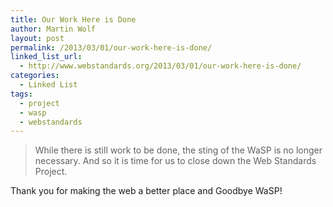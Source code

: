 ```yaml
---
title: Our Work Here is Done
author: Martin Wolf
layout: post
permalink: /2013/03/01/our-work-here-is-done/
linked_list_url:
  - http://www.webstandards.org/2013/03/01/our-work-here-is-done/
categories:
  - Linked List
tags:
  - project
  - wasp
  - webstandards
---
```

> While there is still work to be done, the sting of the WaSP is no longer necessary. And so it is time for us to close down the Web Standards Project.

Thank you for making the web a better place and Goodbye WaSP!